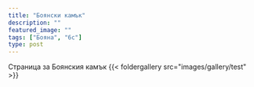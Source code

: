 ```yaml
---
title: "Боянски камък"
description: ""
featured_image: ""
tags: ["Бояна", "6c"]
type: post
---
```

Страница за Боянския камък
{{< foldergallery src="images/gallery/test" >}}